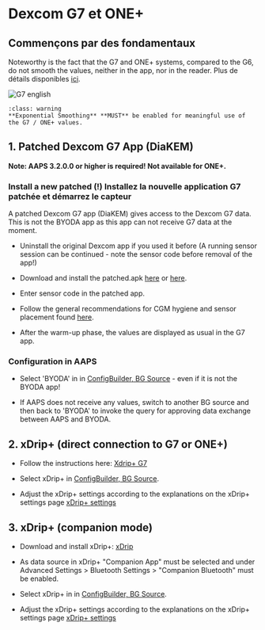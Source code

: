 # Dexcom G7 et ONE+

## Commençons par des fondamentaux

Noteworthy is the fact that the G7 and ONE+ systems, compared to the G6, do not smooth the values, neither in the app, nor in the reader. Plus de détails disponibles [ici](https://www.dexcom.com/en-us/faqs/why-does-past-cgm-data-look-different-from-past-data-on-receiver-and-follow-app).

![G7 english](../images/6fe30b84-227a-4bae-a9a5-527cee341dbf.png)

```{admonition} [Smoothing method](../CompatibleCgms/SmoothingBloodGlucoseData.md)
:class: warning
**Exponential Smoothing** **MUST** be enabled for meaningful use of the G7 / ONE+ values.  
```

## 1. Patched Dexcom G7 App (DiaKEM)

**Note: AAPS 3.2.0.0 or higher is required! Not available for ONE+.**

### Install a new patched (!) Installez la nouvelle application G7 patchée et démarrez le capteur

A patched Dexcom G7 app (DiaKEM) gives access to the Dexcom G7 data. This is not the BYODA app as this app can not receive G7 data at the moment.

- Uninstall the original Dexcom app if you used it before (A running sensor session can be continued - note the sensor code before removal of the app!)

- Download and install the patched.apk [here](https://github.com/authorgambel/g7/releases) or [here](https://github.com/emmatovar27/dexcom-g7-apk-patcher/releases).

- Enter sensor code in the patched app.

- Follow the general recommendations for CGM hygiene and sensor placement found [here](../CompatibleCgms/GeneralCGMRecommendation.md).

- After the warm-up phase, the values are displayed as usual in the G7 app.

### Configuration in AAPS

- Select 'BYODA' in in [ConfigBuilder, BG Source](../SettingUpAaps/ConfigBuilder.md#bg-source) - even if it is not the BYODA app!

- If AAPS does not receive any values, switch to another BG source and then back to 'BYODA' to invoke the query for approving data exchange between AAPS and BYODA.

## 2. xDrip+ (direct connection to G7 or ONE+)

- Follow the instructions here: [Xdrip+ G7](https://navid200.github.io/xDrip/docs/Dexcom/G7.html)

- Select  xDrip+ in [ConfigBuilder, BG Source](../SettingUpAaps/ConfigBuilder.md#bg-source).

- Adjust the xDrip+ settings according to the explanations on the xDrip+ settings page  [xDrip+ settings](../CompatibleCgms/xDrip.md)

## 3. xDrip+ (companion mode)

- Download and install xDrip+: [xDrip](https://github.com/NightscoutFoundation/xDrip)

- As data source in xDrip+ "Companion App" must be selected and under Advanced Settings > Bluetooth Settings > "Companion Bluetooth" must be enabled.

- Select  xDrip+ in in [ConfigBuilder, BG Source](../SettingUpAaps/ConfigBuilder.md#bg-source).

- Adjust the xDrip+ settings according to the explanations on the xDrip+ settings page  [xDrip+ settings](../CompatibleCgms/xDrip.md)
